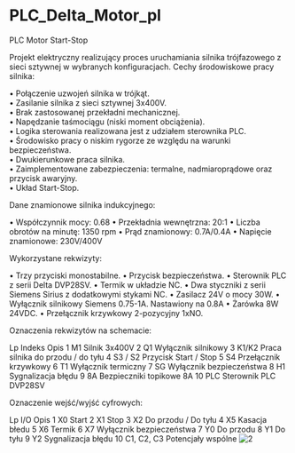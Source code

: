 # PLC_Delta_Motor_pl
PLC Motor Start-Stop

Projekt elektryczny realizujący proces uruchamiania silnika trójfazowego z sieci sztywnej w wybranych konfiguracjach. Cechy środowiskowe pracy silnika:

•	Połączenie uzwojeń silnika w trójkąt.<br />
•	Zasilanie silnika z sieci sztywnej 3x400V.<br />
•	Brak zastosowanej przekładni mechanicznej.<br />
•	Napędzanie taśmociągu (niski moment obciążenia).<br />
•	Logika sterowania realizowana jest z udziałem sterownika PLC.<br />
•	Środowisko pracy o niskim rygorze ze względu na warunki bezpieczeństwa.<br />
•	Dwukierunkowe praca silnika.<br />
•	Zaimplementowane zabezpieczenia: termalne, nadmiaroprądowe oraz przycisk awaryjny.<br />
•	Układ Start-Stop.<br />

Dane znamionowe silnika indukcyjnego:

•	Współczynnik mocy: 0.68
•	Przekładnia wewnętrzna: 20:1
•	Liczba obrotów na minutę: 1350 rpm
•	Prąd znamionowy: 0.7A/0.4A
•	Napięcie znamionowe: 230V/400V

Wykorzystane rekwizyty:

•	Trzy przyciski monostabilne.
•	Przycisk bezpieczeństwa.
•	Sterownik PLC z serii Delta DVP28SV.
•	Termik w układzie NC.
•	Dwa styczniki z serii Siemens Sirius z dodatkowymi stykami NC.
•	Zasilacz 24V o mocy 30W.
•	Wyłącznik silnikowy Siemens 0.75-1A. Nastawiony na 0.8A
•	Żarówka 8W 24VDC.
•	Przełącznik krzywkowy 2-pozycyjny 1xNO.


Oznaczenia rekwizytów na schemacie:

Lp	Indeks	Opis
1	M1	Silnik 3x400V
2	Q1	Wyłącznik silnikowy
3	K1/K2	Praca silnika do przodu / do tyłu
4	S3 / S2	Przycisk Start / Stop
5	S4	Przełącznik krzywkowy
6	T1	Wyłącznik termiczny
7	SG	Wyłącznik bezpieczeństwa
8	H1	Sygnalizacja błędu
9	8A	Bezpieczniki topikowe 8A
10	PLC	Sterownik PLC DVP28SV

Oznaczenie wejść/wyjść cyfrowych:

Lp	I/O	Opis
1	X0	Start
2	X1	Stop
3	X2	Do przodu / Do tyłu
4	X5	Kasacja błedu
5	X6	Termik
6	X7	Wyłącznik bezpieczeństwa
7	Y0	Do przodu
8	Y1	Do tyłu
9	Y2 	Sygnalizacja błędu
10	C1, C2, C3	Potencjały wspólne
![2](https://github.com/cheapmouse94/PLC_Delta_Motor_pl/assets/75945631/995edfb5-feb5-4d20-b50a-b292f35dbd11)


